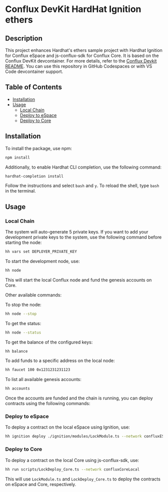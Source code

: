 # Conflux DevKit HardHat Ignition ethers

## Description

This project enhances Hardhat's ethers sample project with Hardhat Ignition for Conflux eSpace and js-conflux-sdk for Conflux Core. It is based on the Conflux DevKit devcontainer. For more details, refer to the [Conflux Devkit README](https://github.com/SPCFXDA/conflux-devkit/blob/main/README.md). You can use this repository in GitHub Codespaces or with VS Code devcontainer support.

## Table of Contents

- [Installation](#installation)
- [Usage](#usage)
  - [Local Chain](#local-chain)
  - [Deploy to eSpace](#deploy-to-espace)
  - [Deploy to Core](#deploy-to-core)

## Installation

To install the package, use npm:

```bash
npm install
```

Additionally, to enable Hardhat CLI completion, use the following command:

```bash
hardhat-completion install
```

Follow the instructions and select `bash` and `y`. To reload the shell, type `bash` in the terminal.

## Usage

### Local Chain

The system will auto-generate 5 private keys. If you want to add your development private keys to the system, use the following command before starting the node:

```bash
hh vars set DEPLOYER_PRIVATE_KEY
```

To start the development node, use:

```bash
hh node
```

This will start the local Conflux node and fund the genesis accounts on Core. 

Other available commands:

To stop the node:

```bash
hh node --stop
```

To get the status:

```bash
hh node --status
```

To get the balance of the configured keys:

```bash
hh balance
```

To add funds to a specific address on the local node:

```bash
hh faucet 100 0x1231231231123
```

To list all available genesis accounts:

```bash
hh accounts
```

Once the accounts are funded and the chain is running, you can deploy contracts using the following commands:

### Deploy to eSpace

To deploy a contract on the local eSpace using Ignition, use:

```bash
hh ignition deploy ./ignition/modules/LockModule.ts --network confluxESpaceLocal
```

### Deploy to Core

To deploy a contract on the local Core using js-conflux-sdk, use:

```bash
hh run scripts/LockDeploy_Core.ts --network confluxCoreLocal
```

This will use `LockModule.ts` and `LockDeploy_Core.ts` to deploy the contracts on eSpace and Core, respectively.
